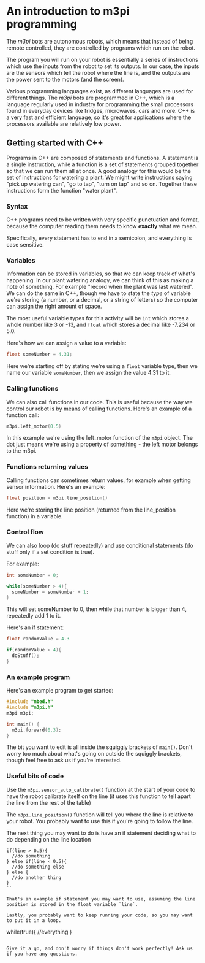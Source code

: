 An introduction to m3pi programming
===

The *m3pi* bots are autonomous robots, which means that instead of being remote controlled, they are controlled by programs which run on the robot.

The program you will run on your robot is essentially a series of instructions which use the inputs from the robot to set its outputs. In our case, the inputs are the sensors which tell the robot where the line is, and the outputs are the power sent to the motors (and the screen).

Various programming languages exist, as different languages are used for different things. The *m3pi* bots are programmed in C++, which is a language regularly used in industry for programming the small processors found in everyday devices like fridges, microwaves, cars and more. C++ is a very fast and efficient language, so it's great for applications where the processors available are relatively low power.

## Getting started with C++

Programs in C++ are composed of statements and functions. A statement is a single instruction, while a function is a set of statements grouped together so that we can run them all at once. A good analogy for this would be the set of instructions for watering a plant. We might write instructions saying "pick up watering can", "go to tap", "turn on tap" and so on. Together these instructions form the function "water plant".

### Syntax

C++ programs need to be written with very specific punctuation and format, because the computer reading them needs to know **exactly** what we mean.

Specifically, every statement has to end in a semicolon, and everything is case sensitive.

### Variables

Information can be stored in variables, so that we can keep track of what's happening. In our plant watering analogy, we can think of this as making a note of something. For example "record when the plant was last watered". We can do the same in C++, though we have to state the *type* of variable we're storing (a number, or a decimal, or a string of letters) so the computer can assign the right amount of space.

The most useful variable types for this activity will be `int` which stores a whole number like 3 or -13, and `float` which stores a decimal like -7.234 or 5.0.

Here's how we can assign a value to a variable:

```c++
float someNumber = 4.31;
```

Here we're starting off by stating we're using a `float` variable type, then we name our variable `someNumber`, then we assign the value 4.31 to it.

### Calling functions

We can also call functions in our code. This is useful because the way we control our robot is by means of calling functions. Here's an example of a function call:

```c++
m3pi.left_motor(0.5)
```

In this example we're using the left\_motor function of the `m3pi` object. The dot just means we're using a property of something - the left motor belongs to the m3pi.

### Functions returning values

Calling functions can sometimes return values, for example when getting sensor information. Here's an example:

```c++
float position = m3pi.line_position()
```

Here we're storing the line position (returned from the line\_position function) in a variable.

### Control flow

We can also loop (do stuff repeatedly) and use conditional statements (do stuff only if a set condition is true).

For example:

```c++
int someNumber = 0;

while(someNumber > 4){
  someNumber = someNumber + 1;
}
```

This will set someNumber to 0, then while that number is bigger than 4, repeatedly add 1 to it.

Here's an if statement:

```c++
float randomValue = 4.3

if(randomValue > 4){
  doStuff();
}
```

### An example program

Here's an example program to get started:

```c++
#include "mbed.h"
#include "m3pi.h"
m3pi m3pi;

int main() {
  m3pi.forward(0.3);
}
```

The bit you want to edit is all inside the squiggly brackets of `main()`. Don't worry too much about what's going on outside the squiggly brackets, though feel free to ask us if you're interested.

### Useful bits of code

Use the `m3pi.sensor_auto_calibrate()` function at the start of your code to have the robot calibrate itself on the line (it uses this function to tell apart the line from the rest of the table)

The `m3pi.line_position()` function will tell you where the line is relative to your robot. You probably want to use this if you're going to follow the line.

The next thing you may want to do is have an if statement deciding what to do depending on the line location

```
if(line > 0.5){
  //do something
} else if(line < 0.5){
  //do something else
} else {
  //do another thing
}
``

That's an example if statement you may want to use, assuming the line position is stored in the float variable `line`.

Lastly, you probably want to keep running your code, so you may want to put it in a loop.

```
while(true){
  //everything
}
```

Give it a go, and don't worry if things don't work perfectly! Ask us if you have any questions.
